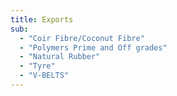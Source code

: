 ```yaml
---
title: Exports
sub:
  - "Coir Fibre/Coconut Fibre"
  - "Polymers Prime and Off grades"
  - "Natural Rubber"
  - "Tyre"
  - "V-BELTS"
---
```

